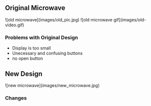  
<h2> Original Microwave </h2>
![old microwave](images/old_pic.jpg)
![old microwave gif](images/old-video.gif)
<h3> Problems with Original Design </h3>
  
  * Display is too small
  * Unecessary and confusing buttons
  * no open button
  
<h2> New Design </h2>
![new microwave](images/new_microwave.jpg)
<h3> Changes </h3>
